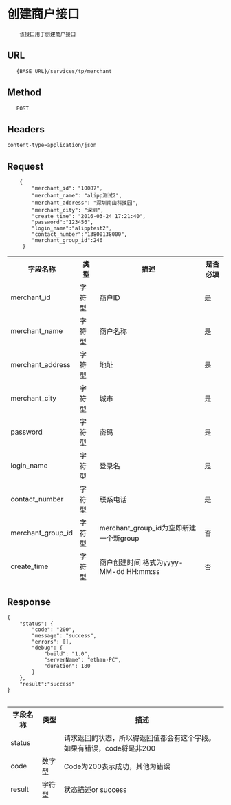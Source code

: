 # 创建商户接口
```
	该接口用于创建商户接口
```
## URL
```	
   {BASE_URL}/services/tp/merchant
```
## Method
```	
   POST
```
## Headers
```
content-type=application/json
```

## Request
```
	{
		"merchant_id": "10087",
		"merchant_name": "alipp测试2",
		"merchant_address": "深圳南山科技园",
		"merchant_city": "深圳",
		"create_time": "2016-03-24 17:21:40",
		"password":"123456",
		"login_name":"alipptest2",
		"contact_number":"13800138000",
		"merchant_group_id":246
	 }
```
<table data-tablesaw-sortable>
    <thead>
        <tr>
            <th data-tablesaw-sortable-col data-tablesaw-sortable-default-col>字段名称</th>
            <th data-tablesaw-sortable-col>类型</th>
            <th data-tablesaw-sortable-col>描述</th>
            <th data-tablesaw-sortable-col>是否必填</th>
        </tr>
		<tr>
            <td>merchant_id</td>
            <td>字符型</td>
            <td>商户ID</td>
            <td>是</td>
        </tr>
		<tr>
            <td>merchant_name</td>
            <td>字符型</td>
            <td>商户名称</td>
            <td>是</td>
        </tr>
		<tr>
            <td>merchant_address</td>
            <td>字符型</td>
            <td>地址</td>
            <td>是</td>
        </tr>
		<tr>
            <td>merchant_city</td>
            <td>字符型</td>
            <td>城市</td>
            <td>是</td>
        </tr>
		<tr>
            <td>password</td>
            <td>字符型</td>
            <td>密码</td>
            <td>是</td>
        </tr>
		<tr>
            <td>login_name</td>
            <td>字符型</td>
            <td>登录名</td>
            <td>是</td>
        </tr>
		<tr>
            <td>contact_number</td>
            <td>字符型</td>
            <td>联系电话</td>
            <td>是</td>
        </tr>
		<tr>
            <td>merchant_group_id</td>
            <td>字符型</td>
            <td>merchant_group_id为空即新建一个新group</td>
            <td>否</td>
        </tr>
		<tr>
            <td>create_time</td>
            <td>字符型</td>
            <td>商户创建时间 格式为yyyy-MM-dd HH:mm:ss</td>
            <td>否</td>
        </tr>
    </thead>
<table>


## Response
```
{
	"status": {
		"code": "200",
		"message": "success",
		"errors": [],
		"debug": {
			"build": "1.0",
			"serverName": "ethan-PC",
			"duration": 180
		}
	},
	"result":"success"
}
```
<table data-tablesaw-sortable>
    <thead>
        <tr>
            <th data-tablesaw-sortable-col data-tablesaw-sortable-default-col>字段名称</th>
            <th data-tablesaw-sortable-col>类型</th>
            <th data-tablesaw-sortable-col>描述</th>
        </tr>
		<tr>
            <td>status</td>
            <td></td>
            <td>请求返回的状态，所以得返回值都会有这个字段。如果有错误，code将是非200</td>
        </tr>
		<tr>
            <td>code</td>
            <td>数字型</td>
            <td>Code为200表示成功，其他为错误</td>
        </tr>
		<tr>
            <td>result</td>
            <td>字符型</td>
            <td>状态描述or success</td>
        </tr>
    </thead>
<table>
